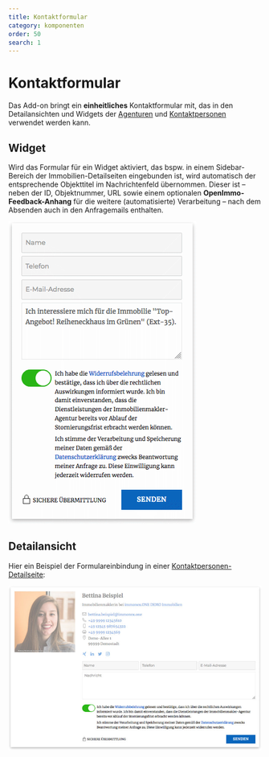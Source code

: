 ```yaml
---
title: Kontaktformular
category: komponenten
order: 50
search: 1
---
```


# Kontaktformular

Das Add-on bringt ein **einheitliches** Kontaktformular mit, das in den Detailansichten und Widgets der [Agenturen](agentur-details.html) und [Kontaktpersonen](kontaktpersonen-details.html) verwendet werden kann.

## Widget

Wird das Formular für ein Widget aktiviert, das bspw. in einem Sidebar-Bereich der Immobilien-Detailseiten eingebunden ist, wird automatisch der entsprechende Objekttitel im Nachrichtenfeld übernommen. Dieser ist – neben der ID, Objektnummer, URL sowie einem optionalen **OpenImmo-Feedback-Anhang** für die weitere (automatisierte) Verarbeitung – nach dem Absenden auch in den Anfragemails enthalten.

![Kontaktformular in einem Widget](../assets/scst-contact-form-widget-1.png)

## Detailansicht

Hier ein Beispiel der Formulareinbindung in einer [Kontaktpersonen-Detailseite](kontaktpersonen-details.html):

![Kontaktformular in einer Kontaktpersonen-Detailansicht](../assets/scst-contact-form-agent-details-1.jpg)